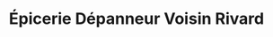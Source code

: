 ---
title: "Épicerie Dépanneur Voisin Rivard"
url: /rouyn-noranda/epicerie-depanneur-voisin-rivard/
shop: convenience
---